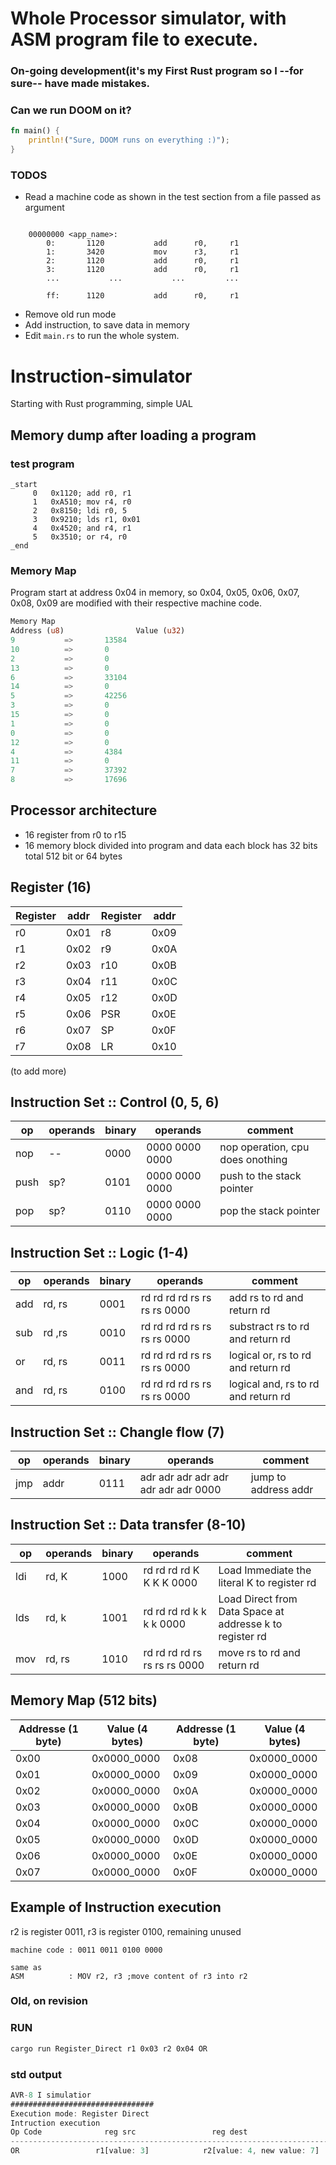 # Whole Processor simulator, with ASM program file to execute.
### On-going development(it's my First Rust program so I --for sure-- have made mistakes.
### Can we run DOOM on it?
```rust
fn main() {
    println!("Sure, DOOM runs on everything :)");
}
```
### TODOS
- Read a machine code as shown in the test section from a file passed as argument

```assambly

    00000000 <app_name>:
        0:       1120           add      r0,     r1
        1:       3420           mov      r3,     r1
        2:       1120           add      r0,     r1
        3:       1120           add      r0,     r1
        ...           ...           ...         ...
        
        ff:      1120           add      r0,     r1
```
- Remove old run mode
- Add instruction, to save data in memory
- Edit ```main.rs``` to run the whole system.


# Instruction-simulator
Starting with Rust programming, simple UAL

## Memory dump after loading a program
### test program
```assambly
_start
     0   0x1120; add r0, r1
     1   0xA510; mov r4, r0
     2   0x8150; ldi r0, 5
     3   0x9210; lds r1, 0x01
     4   0x4520; and r4, r1
     5   0x3510; or r4, r0
_end
```
### Memory Map
Program start at address 0x04 in memory, so 0x04, 0x05, 0x06, 0x07, 0x08, 0x09 are modified with their respective machine code. 
```rust
Memory Map 
Address (u8) 		        Value (u32) 
9 	        => 		 13584
10 	        => 		 0
2 	        => 		 0
13 	        => 		 0
6 	        => 		 33104
14 	        => 		 0
5 	        => 		 42256
3 	        => 		 0
15 	        => 		 0
1 	        => 		 0
0 	        => 		 0
12 	        => 		 0
4 	        => 		 4384
11 	        => 		 0
7 	        => 		 37392
8 	        => 		 17696

```

## Processor architecture
- 16 register from r0 to r15
- 16 memory block divided into program and data each block has 32 bits total 512 bit or 64 bytes

## Register (16)
| Register | addr | Register | addr |
| ------ | ------ | ------ | ------ |
| r0 | 0x01 | r8 | 0x09 |
| r1 | 0x02 | r9 | 0x0A |
| r2 | 0x03 | r10 | 0x0B |
| r3 | 0x04 | r11 | 0x0C |
| r4 | 0x05 | r12 | 0x0D |
| r5 | 0x06 | PSR | 0x0E |
| r6 | 0x07 | SP | 0x0F |
| r7 | 0x08 | LR | 0x10 |

(to add more)

## Instruction Set :: Control (0, 5, 6)
| op | operands | binary | operands | comment |
| ------ | ------ | ------ | ------ | ------ |
| nop | -- | 0000 | 0000 0000 0000 | nop operation, cpu does onothing |
| push | sp? | 0101 | 0000 0000 0000 | push to the stack pointer |
| pop | sp? | 0110 | 0000 0000 0000 | pop the stack pointer |


## Instruction Set :: Logic (1-4)
| op | operands | binary | operands | comment |
| ------ | ------ | ------ | ------ | ------ |
| add | rd, rs | 0001 | rd rd rd rd   rs rs rs rs 0000 | add rs to rd and return rd |
| sub | rd ,rs | 0010 | rd rd rd rd   rs rs rs rs 0000 | substract rs to rd and return rd |
| or | rd, rs | 0011 | rd rd rd rd   rs rs rs rs 0000 | logical or, rs to rd and return rd |
| and | rd, rs | 0100 | rd rd rd rd   rs rs rs rs 0000 | logical and, rs to rd and return rd |

## Instruction Set :: Changle flow (7)
| op | operands | binary | operands | comment |
| ------ | ------ | ------ | ------ | ------ |
| jmp | addr | 0111 | adr adr adr adr adr adr adr adr 0000| jump to address addr |

## Instruction Set :: Data transfer (8-10)
| op | operands | binary | operands | comment |
| ------ | ------ | ------ | ------ | ------ |
| ldi | rd, K | 1000 | rd rd rd rd   K K K K 0000 | Load Immediate the literal K to register rd |
| lds | rd, k | 1001 | rd rd rd rd   k k k k 0000 | Load Direct from Data Space at addresse k to register rd |
| mov | rd, rs | 1010 | rd rd rd rd   rs rs rs rs 0000 | move rs to rd and return rd |

## Memory Map (512 bits)
| Addresse (1 byte) | Value (4 bytes) | Addresse (1 byte) | Value (4 bytes)  |
| ------ | ------ | ------ | ------ |
| 0x00 | 0x0000_0000 | 0x08 | 0x0000_0000 |
| 0x01 | 0x0000_0000 | 0x09 | 0x0000_0000 |
| 0x02 | 0x0000_0000 | 0x0A | 0x0000_0000 |
| 0x03 | 0x0000_0000 | 0x0B | 0x0000_0000 |
| 0x04 | 0x0000_0000 | 0x0C | 0x0000_0000 |
| 0x05 | 0x0000_0000 | 0x0D | 0x0000_0000 |
| 0x06 | 0x0000_0000 | 0x0E | 0x0000_0000 |
| 0x07 | 0x0000_0000 | 0x0F | 0x0000_0000 |








## Example of Instruction execution
r2 is register 0011, r3 is register 0100, remaining unused
```
machine code : 0011 0011 0100 0000

same as 
ASM          : MOV r2, r3 ;move content of r3 into r2
```





























### Old, on revision

### RUN
```bash
cargo run Register_Direct r1 0x03 r2 0x04 OR
```
### std output
```Rust
AVR-8 I simulatior  
################################  
Execution mode: Register Direct  
Intruction execution  
Op Code 		     reg src		         reg dest  
--------------------------------------------------------------------------------------
OR 		           r1[value: 3] 		   r2[value: 4, new value: 7] 	  	
```
